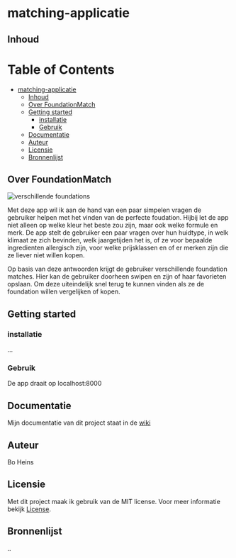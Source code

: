 # matching-applicatie

## Inhoud
Table of Contents
=================

   * [matching-applicatie](#matching-applicatie)
      * [Inhoud](#inhoud)
      * [Over FoundationMatch](#over-foundationmatch)
      * [Getting started](#getting-started)
         * [installatie](#installatie)
         * [Gebruik](#gebruik)
      * [Documentatie](#documentatie)
      * [Auteur](#auteur)
      * [Licensie](#licensie)
      * [Bronnenlijst](#bronnenlijst)


## Over FoundationMatch
![verschillende foundations](https://hips.hearstapps.com/hmg-prod.s3.amazonaws.com/images/foundation-lead-1566229964.png?crop=1.00xw:1.00xh;0,0&resize=980:* "verschillende foundations")

Met deze app wil ik aan de hand van een paar simpelen vragen de gebruiker helpen met het vinden van de perfecte foudation. Hijbij let de app niet alleen op welke kleur het beste zou zijn, maar ook welke formule en merk. De app stelt de gebruiker een paar vragen over hun huidtype, in welk klimaat ze zich bevinden, welk jaargetijden het is, of ze voor bepaalde ingredienten allergisch zijn, voor welke prijsklassen en of er merken zijn die ze liever niet willen kopen.

Op basis van deze antwoorden krijgt de gebruiker verschillende foundation matches. Hier kan de gebruiker doorheen swipen en zijn of haar favorieten opslaan. Om deze uiteindelijk snel terug te kunnen vinden als ze de foundation willen vergelijken of kopen.

## Getting started
### installatie
...
### Gebruik
De app draait op localhost:8000
## Documentatie
Mijn documentatie van dit project staat in de [wiki](https://github.com/BoNaomiHeins/Matching-app/wiki)
## Auteur
Bo Heins
## Licensie
Met dit project maak ik gebruik van de MIT license. Voor meer informatie bekijk [License](https://github.com/BoNaomiHeins/Matching-app/blob/master/LICENSE).
## Bronnenlijst
..
